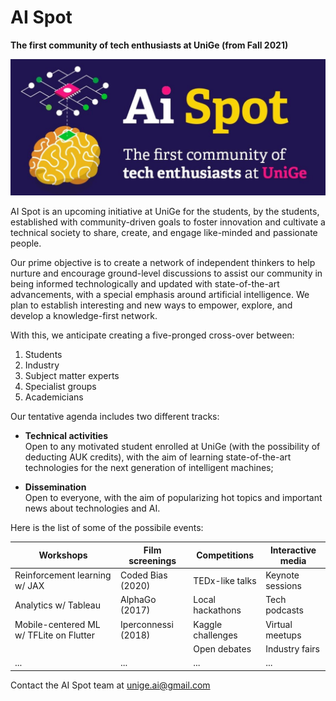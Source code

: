# AI Spot

**The first community of tech enthusiasts at UniGe (from Fall 2021)**

![AI Spot logo](./images/AI-Spot.jpg)

AI Spot is an upcoming initiative at UniGe for the students, by the students, established with community-driven goals to foster innovation and cultivate a technical society to share, create, and engage like-minded and passionate people.

Our prime objective is to create a network of independent thinkers to help nurture and encourage ground-level discussions to assist our community in being informed technologically and updated with state-of-the-art advancements, with a special emphasis around artificial intelligence. We plan to establish interesting and new ways to empower, explore, and develop a knowledge-first network.

With this, we anticipate creating a five-pronged cross-over between:

1. Students
2. Industry
3. Subject matter experts
4. Specialist groups
5. Academicians

Our tentative agenda includes two different tracks:
- **Technical activities**  
Open to any motivated student enrolled at UniGe (with the possibility of deducting AUK credits), with the aim of learning state-of-the-art technologies for the next generation of intelligent machines;

- **Dissemination**  
Open to everyone, with the aim of popularizing hot topics and important news about technologies and AI.

Here is the list of some of the possibile events:

|**Workshops**|**Film screenings**|**Competitions**|**Interactive media**|
|---|---|---|---|
|Reinforcement learning w/ JAX|Coded Bias (2020)|TEDx-like talks|Keynote sessions|
|Analytics w/ Tableau|AlphaGo (2017)|Local hackathons|Tech podcasts|
|Mobile-centered ML w/ TFLite on Flutter|Iperconnessi (2018)|Kaggle challenges|Virtual meetups|
|||Open debates|Industry fairs|
|...|...|...|...|

Contact the AI Spot team at [unige.ai@gmail.com](mailto:unige.ai@gmail.com)
